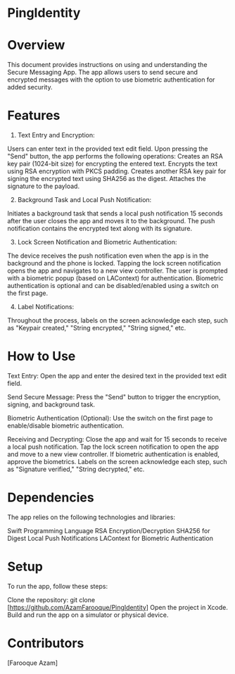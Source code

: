 # PingIdentity

# Overview

This document provides instructions on using and understanding the Secure Messaging App. The app allows users to send secure and encrypted messages with the option to use biometric authentication for added security.

# Features

1. Text Entry and Encryption:

Users can enter text in the provided text edit field.
Upon pressing the "Send" button, the app performs the following operations:
Creates an RSA key pair (1024-bit size) for encrypting the entered text.
Encrypts the text using RSA encryption with PKCS padding.
Creates another RSA key pair for signing the encrypted text using SHA256 as the digest.
Attaches the signature to the payload.

2. Background Task and Local Push Notification:

Initiates a background task that sends a local push notification 15 seconds after the user closes the app and moves it to the background.
The push notification contains the encrypted text along with its signature.

3. Lock Screen Notification and Biometric Authentication:

The device receives the push notification even when the app is in the background and the phone is locked.
Tapping the lock screen notification opens the app and navigates to a new view controller.
The user is prompted with a biometric popup (based on LAContext) for authentication.
Biometric authentication is optional and can be disabled/enabled using a switch on the first page.

4. Label Notifications:

Throughout the process, labels on the screen acknowledge each step, such as "Keypair created," "String encrypted," "String signed," etc.

# How to Use

Text Entry:
Open the app and enter the desired text in the provided text edit field.

Send Secure Message:
Press the "Send" button to trigger the encryption, signing, and background task.

Biometric Authentication (Optional):
Use the switch on the first page to enable/disable biometric authentication.

Receiving and Decrypting:
Close the app and wait for 15 seconds to receive a local push notification.
Tap the lock screen notification to open the app and move to a new view controller.
If biometric authentication is enabled, approve the biometrics.
Labels on the screen acknowledge each step, such as "Signature verified," "String decrypted," etc.

# Dependencies

The app relies on the following technologies and libraries:

Swift Programming Language
RSA Encryption/Decryption
SHA256 for Digest
Local Push Notifications
LAContext for Biometric Authentication


# Setup

To run the app, follow these steps:

Clone the repository: git clone [https://github.com/AzamFarooque/PingIdentity]
Open the project in Xcode.
Build and run the app on a simulator or physical device.


# Contributors
[Farooque Azam]
